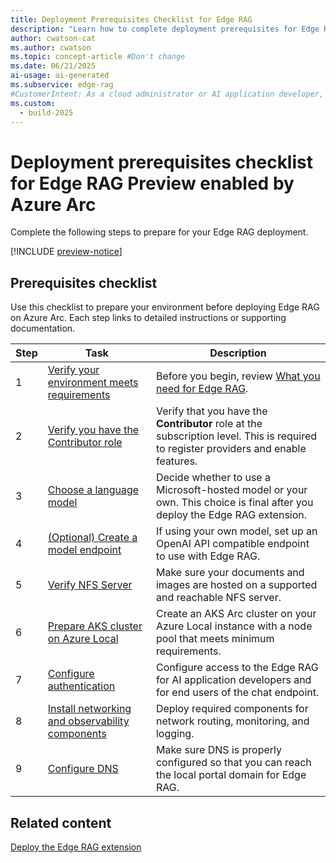 ```yaml
---
title: Deployment Prerequisites Checklist for Edge RAG
description: "Learn how to complete deployment prerequisites for Edge RAG to ensure a successful setup for your chat solution."
author: cwatson-cat
ms.author: cwatson
ms.topic: concept-article #Don't change
ms.date: 06/21/2025
ai-usage: ai-generated
ms.subservice: edge-rag
#CustomerIntent: As a cloud administrator or AI application developer, I want to complete the deployment prerequisites for Edge RAG so that I can ensure a successful setup and configuration of the environment for AI-powered applications.
ms.custom:
  - build-2025
---
```


# Deployment prerequisites checklist for Edge RAG Preview enabled by Azure Arc

Complete the following steps to prepare for your Edge RAG deployment.

[!INCLUDE [preview-notice](includes/preview-notice.md)]


## Prerequisites checklist

Use this checklist to prepare your environment before deploying Edge RAG on Azure Arc. Each step links to detailed instructions or supporting documentation.

| Step | Task | Description |
|------|------|-------------|
|1 |[Verify your environment meets requirements](requirements.md)|Before you begin, review [What you need for Edge RAG](requirements.md).|
| 2 | [Verify you have the Contributor role](prepare-contributor-permission.md) | Verify that you have the **Contributor** role at the subscription level. This is required to register providers and enable features. |
| 3 | [Choose a language model](prepare-language-model.md) | Decide whether to use a Microsoft-hosted model or your own. This choice is final after you deploy the Edge RAG extension. |
| 4 | [(Optional) Create a model endpoint](prepare-model-endpoint.md) | If using your own model, set up an OpenAI API compatible endpoint to use with Edge RAG. |
| 5 | [Verify NFS Server](prepare-file-server.md) | Make sure your documents and images are hosted on a supported and reachable NFS server. |
| 6 | [Prepare AKS cluster on Azure Local](prepare-aks-cluster.md) | Create an AKS Arc cluster on your Azure Local instance with a node pool that meets minimum requirements. |
| 7 | [Configure authentication](prepare-authentication.md) | Configure access to the Edge RAG for AI application developers and for end users of the chat endpoint. |
| 8 | [Install networking and observability components](prepare-networking-observability.md) | Deploy required components for network routing, monitoring, and logging. |
| 9 | [Configure DNS](prepare-dns.md) | Make sure DNS is properly configured so that you can reach the local portal domain for Edge RAG. |

## Related content

[Deploy the Edge RAG extension](deploy.md)